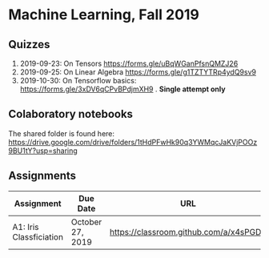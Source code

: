 # Machine Learning, Fall 2019

## Quizzes

1. 2019-09-23: On Tensors https://forms.gle/uBqWGanPfsnQMZJ26
2. 2019-09-25: On Linear Algebra https://forms.gle/g1TZTYTRp4ydQ9sv9
3. 2019-10-30: On Tensorflow basics: https://forms.gle/3xDV6qCPvBPdjmXH9 . **Single attempt only**

## Colaboratory notebooks

The shared folder is found here:
https://drive.google.com/drive/folders/1tHdPFwHk90q3YWMqcJaKVjPOOz9BU1tY?usp=sharing

## Assignments

| Assignment | Due Date | URL |
|------------|----------|-----|
| A1: Iris Classficiation | October 27, 2019 | https://classroom.github.com/a/x4sPGDIr |
